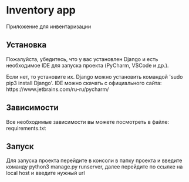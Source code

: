 <h1>Inventory app</h1>
<p>Приложение для инвентаризации</p>
<h2>Установка</h2>
<p>Пожалуйста, убедитесь, что у вас установлен Django и есть необходимое IDE для запуска проекта (PyCharm, VSCode и др.).</p>
<p>Если нет, то установите их. Django можно установить командой 'sudo pip3 install Django'. IDE можно скачать с официального сайта: https://www.jetbrains.com/ru-ru/pycharm/</p>

<h2>Зависимости</h2>
<p>Все необходимые зависимости вы можете посмотреть в файле: requirements.txt</p>

<h2>Запуск</h2>
<p>Для запуска проекта перейдите в консоли в папку проекта и введите команду python3 manage.py runserver, далее перейдите по ссылке на local host и введите нужный url</p>